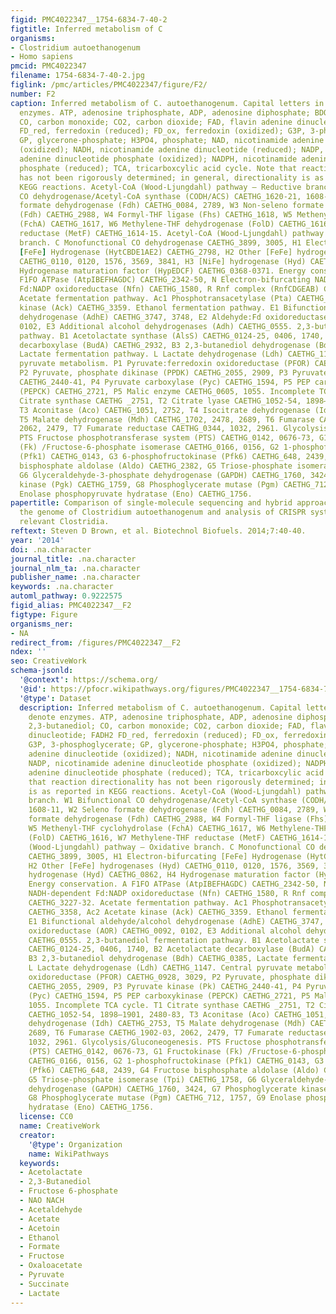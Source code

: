 ```yaml
---
figid: PMC4022347__1754-6834-7-40-2
figtitle: Inferred metabolism of C
organisms:
- Clostridium autoethanogenum
- Homo sapiens
pmcid: PMC4022347
filename: 1754-6834-7-40-2.jpg
figlink: /pmc/articles/PMC4022347/figure/F2/
number: F2
caption: Inferred metabolism of C. autoethanogenum. Capital letters in brown denote
  enzymes. ATP, adenosine triphosphate, ADP, adenosine diphosphate; BDO, 2,3-butanediol;
  CO, carbon monoxide; CO2, carbon dioxide; FAD, flavin adenine dinucleotide; FADH2
  FD_red, ferredoxin (reduced); FD_ox, ferredoxin (oxidized); G3P, 3-phosphoglycerate;
  GP, glycerone-phosphate; H3PO4, phosphate; NAD, nicotinamide adenine dinucleotide
  (oxidized); NADH, nicotinamide adenine dinucleotide (reduced); NADP, nicotinamide
  adenine dinucleotide phosphate (oxidized); NADPH, nicotinamide adenine dinucleotide
  phosphate (reduced); TCA, tricarboxcylic acid cycle. Note that reaction directionality
  has not been rigorously determined; in general, directionality is as reported in
  KEGG reactions. Acetyl-CoA (Wood-Ljungdahl) pathway – Reductive branch. W1 Bifunctional
  CO dehydrogenase/Acetyl-CoA synthase (CODH/ACS) CAETHG_1620-21, 1608-11, W2 Seleno
  formate dehydrogenase (Fdh) CAETHG_0084, 2789, W3 Non-seleno formate dehydrogenase
  (Fdh) CAETHG_2988, W4 Formyl-THF ligase (Fhs) CAETHG_1618, W5 Methenyl-THF cyclohydrolase
  (FchA) CAETHG_1617, W6 Methylene-THF dehydrogenase (FolD) CAETHG_1616, W7 Methylene-THF
  reductase (MetF) CAETHG_1614-15. Acetyl-CoA (Wood-Ljungdahl) pathway – Oxidative
  branch. C Monofunctional CO dehydrogenase CAETHG_3899, 3005, H1 Electron-bifurcating
  [FeFe] Hydrogenase (HytCBDE1AE2) CAETHG_2798, H2 Other [FeFe] hydrogenases (Hyd)
  CAETHG_0110, 0120, 1576, 3569, 3841, H3 [NiFe] hydrogenase (Hyd) CAETHG_0862, H4
  Hydrogenase maturation factor (HypEDCF) CAETHG_0368-0371. Energy conservation. A
  F1FO ATPase (AtpIBEFHAGDC) CAETHG_2342-50, N Electron-bifurcating NADH-dependent
  Fd:NADP oxidoreductase (Nfn) CAETHG_1580, R Rnf complex (RnfCDGEAB) CAETHG_3227-32.
  Acetate fermentation pathway. Ac1 Phosphotransacetylase (Pta) CAETHG_3358, Ac2 Acetate
  kinase (Ack) CAETHG_3359. Ethanol fermentation pathway. E1 Bifunctional aldehyde/alcohol
  dehydrogenase (AdhE) CAETHG_3747, 3748, E2 Aldehyde:Fd oxidoreductase (AOR) CAETHG_0092,
  0102, E3 Additional alcohol dehydrogenases (Adh) CAETHG_0555. 2,3-butanediol fermentation
  pathway. B1 Acetolactate synthase (AlsS) CAETHG_0124-25, 0406, 1740, B2 Acetolactate
  decarboxylase (BudA) CAETHG_2932, B3 2,3-butanediol dehydrogenase (Bdh) CAETHG_0385,
  Lactate fermentation pathway. L Lactate dehydrogenase (Ldh) CAETHG_1147. Central
  pyruvate metabolism. P1 Pyruvate:ferredoxin oxidoreductase (PFOR) CAETHG_0928, 3029,
  P2 Pyruvate, phosphate dikinase (PPDK) CAETHG_2055, 2909, P3 Pyruvate kinase (Pk)
  CAETHG_2440-41, P4 Pyruvate carboxylase (Pyc) CAETHG_1594, P5 PEP carboxykinase
  (PEPCK) CAETHG_2721, P5 Malic enzyme CAETHG_0605, 1055. Incomplete TCA cycle. T1
  Citrate synthase CAETHG _2751, T2 Citrate lyase CAETHG_1052-54, 1898–1901, 2480-83,
  T3 Aconitase (Aco) CAETHG_1051, 2752, T4 Isocitrate dehydrogenase (Idh) CAETHG_2753,
  T5 Malate dehydrogenase (Mdh) CAETHG_1702, 2478, 2689, T6 Fumarase CAETHG_1902-03,
  2062, 2479, T7 Fumarate reductase CAETHG_0344, 1032, 2961. Glycolysis/Gluconeogenesis.
  PTS Fructose phosphotransferase system (PTS) CAETHG_0142, 0676-73, G1 Fructokinase
  (Fk) /Fructose-6-phosphate isomerase CAETHG_0166, 0156, G2 1-phosphofructokinase
  (Pfk1) CAETHG_0143, G3 6-phosphofructokinase (Pfk6) CAETHG_648, 2439, G4 Fructose
  bisphosphate aldolase (Aldo) CAETHG_2382, G5 Triose-phosphate isomerase (Tpi) CAETHG_1758,
  G6 Glyceraldehyde-3-phosphate dehydrogenase (GAPDH) CAETHG_1760, 3424, G7 Phosphoglycerate
  kinase (Pgk) CAETHG_1759, G8 Phosphoglycerate mutase (Pgm) CAETHG_712, 1757, G9
  Enolase phosphopyruvate hydratase (Eno) CAETHG_1756.
papertitle: Comparison of single-molecule sequencing and hybrid approaches for finishing
  the genome of Clostridium autoethanogenum and analysis of CRISPR systems in industrial
  relevant Clostridia.
reftext: Steven D Brown, et al. Biotechnol Biofuels. 2014;7:40-40.
year: '2014'
doi: .na.character
journal_title: .na.character
journal_nlm_ta: .na.character
publisher_name: .na.character
keywords: .na.character
automl_pathway: 0.9222575
figid_alias: PMC4022347__F2
figtype: Figure
organisms_ner:
- NA
redirect_from: /figures/PMC4022347__F2
ndex: ''
seo: CreativeWork
schema-jsonld:
  '@context': https://schema.org/
  '@id': https://pfocr.wikipathways.org/figures/PMC4022347__1754-6834-7-40-2.html
  '@type': Dataset
  description: Inferred metabolism of C. autoethanogenum. Capital letters in brown
    denote enzymes. ATP, adenosine triphosphate, ADP, adenosine diphosphate; BDO,
    2,3-butanediol; CO, carbon monoxide; CO2, carbon dioxide; FAD, flavin adenine
    dinucleotide; FADH2 FD_red, ferredoxin (reduced); FD_ox, ferredoxin (oxidized);
    G3P, 3-phosphoglycerate; GP, glycerone-phosphate; H3PO4, phosphate; NAD, nicotinamide
    adenine dinucleotide (oxidized); NADH, nicotinamide adenine dinucleotide (reduced);
    NADP, nicotinamide adenine dinucleotide phosphate (oxidized); NADPH, nicotinamide
    adenine dinucleotide phosphate (reduced); TCA, tricarboxcylic acid cycle. Note
    that reaction directionality has not been rigorously determined; in general, directionality
    is as reported in KEGG reactions. Acetyl-CoA (Wood-Ljungdahl) pathway – Reductive
    branch. W1 Bifunctional CO dehydrogenase/Acetyl-CoA synthase (CODH/ACS) CAETHG_1620-21,
    1608-11, W2 Seleno formate dehydrogenase (Fdh) CAETHG_0084, 2789, W3 Non-seleno
    formate dehydrogenase (Fdh) CAETHG_2988, W4 Formyl-THF ligase (Fhs) CAETHG_1618,
    W5 Methenyl-THF cyclohydrolase (FchA) CAETHG_1617, W6 Methylene-THF dehydrogenase
    (FolD) CAETHG_1616, W7 Methylene-THF reductase (MetF) CAETHG_1614-15. Acetyl-CoA
    (Wood-Ljungdahl) pathway – Oxidative branch. C Monofunctional CO dehydrogenase
    CAETHG_3899, 3005, H1 Electron-bifurcating [FeFe] Hydrogenase (HytCBDE1AE2) CAETHG_2798,
    H2 Other [FeFe] hydrogenases (Hyd) CAETHG_0110, 0120, 1576, 3569, 3841, H3 [NiFe]
    hydrogenase (Hyd) CAETHG_0862, H4 Hydrogenase maturation factor (HypEDCF) CAETHG_0368-0371.
    Energy conservation. A F1FO ATPase (AtpIBEFHAGDC) CAETHG_2342-50, N Electron-bifurcating
    NADH-dependent Fd:NADP oxidoreductase (Nfn) CAETHG_1580, R Rnf complex (RnfCDGEAB)
    CAETHG_3227-32. Acetate fermentation pathway. Ac1 Phosphotransacetylase (Pta)
    CAETHG_3358, Ac2 Acetate kinase (Ack) CAETHG_3359. Ethanol fermentation pathway.
    E1 Bifunctional aldehyde/alcohol dehydrogenase (AdhE) CAETHG_3747, 3748, E2 Aldehyde:Fd
    oxidoreductase (AOR) CAETHG_0092, 0102, E3 Additional alcohol dehydrogenases (Adh)
    CAETHG_0555. 2,3-butanediol fermentation pathway. B1 Acetolactate synthase (AlsS)
    CAETHG_0124-25, 0406, 1740, B2 Acetolactate decarboxylase (BudA) CAETHG_2932,
    B3 2,3-butanediol dehydrogenase (Bdh) CAETHG_0385, Lactate fermentation pathway.
    L Lactate dehydrogenase (Ldh) CAETHG_1147. Central pyruvate metabolism. P1 Pyruvate:ferredoxin
    oxidoreductase (PFOR) CAETHG_0928, 3029, P2 Pyruvate, phosphate dikinase (PPDK)
    CAETHG_2055, 2909, P3 Pyruvate kinase (Pk) CAETHG_2440-41, P4 Pyruvate carboxylase
    (Pyc) CAETHG_1594, P5 PEP carboxykinase (PEPCK) CAETHG_2721, P5 Malic enzyme CAETHG_0605,
    1055. Incomplete TCA cycle. T1 Citrate synthase CAETHG _2751, T2 Citrate lyase
    CAETHG_1052-54, 1898–1901, 2480-83, T3 Aconitase (Aco) CAETHG_1051, 2752, T4 Isocitrate
    dehydrogenase (Idh) CAETHG_2753, T5 Malate dehydrogenase (Mdh) CAETHG_1702, 2478,
    2689, T6 Fumarase CAETHG_1902-03, 2062, 2479, T7 Fumarate reductase CAETHG_0344,
    1032, 2961. Glycolysis/Gluconeogenesis. PTS Fructose phosphotransferase system
    (PTS) CAETHG_0142, 0676-73, G1 Fructokinase (Fk) /Fructose-6-phosphate isomerase
    CAETHG_0166, 0156, G2 1-phosphofructokinase (Pfk1) CAETHG_0143, G3 6-phosphofructokinase
    (Pfk6) CAETHG_648, 2439, G4 Fructose bisphosphate aldolase (Aldo) CAETHG_2382,
    G5 Triose-phosphate isomerase (Tpi) CAETHG_1758, G6 Glyceraldehyde-3-phosphate
    dehydrogenase (GAPDH) CAETHG_1760, 3424, G7 Phosphoglycerate kinase (Pgk) CAETHG_1759,
    G8 Phosphoglycerate mutase (Pgm) CAETHG_712, 1757, G9 Enolase phosphopyruvate
    hydratase (Eno) CAETHG_1756.
  license: CC0
  name: CreativeWork
  creator:
    '@type': Organization
    name: WikiPathways
  keywords:
  - Acetolactate
  - 2,3-Butanediol
  - Fructose 6-phosphate
  - NAO NACH
  - Acetaldehyde
  - Acetate
  - Acetoin
  - Ethanol
  - Formate
  - Fructose
  - Oxaloacetate
  - Pyruvate
  - Succinate
  - Lactate
---
```

